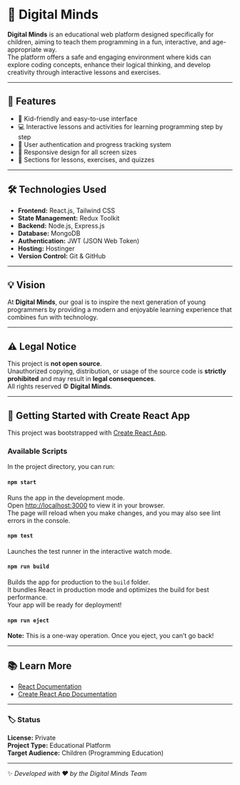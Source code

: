 # 🧠 Digital Minds

**Digital Minds** is an educational web platform designed specifically for children, aiming to teach them programming in a fun, interactive, and age-appropriate way.  
The platform offers a safe and engaging environment where kids can explore coding concepts, enhance their logical thinking, and develop creativity through interactive lessons and exercises.

---

## 🚀 Features
- 🧩 Kid-friendly and easy-to-use interface  
- 💻 Interactive lessons and activities for learning programming step by step  
- 🔐 User authentication and progress tracking system  
- 📱 Responsive design for all screen sizes  
- 🧠 Sections for lessons, exercises, and quizzes  

---

## 🛠️ Technologies Used
- **Frontend:** React.js, Tailwind CSS  
- **State Management:** Redux Toolkit  
- **Backend:** Node.js, Express.js  
- **Database:** MongoDB  
- **Authentication:** JWT (JSON Web Token)  
- **Hosting:** Hostinger  
- **Version Control:** Git & GitHub  

---

## 💡 Vision
At **Digital Minds**, our goal is to inspire the next generation of young programmers by providing a modern and enjoyable learning experience that combines fun with technology.

---

## ⚠️ Legal Notice
This project is **not open source**.  
Unauthorized copying, distribution, or usage of the source code is **strictly prohibited** and may result in **legal consequences**.  
All rights reserved © **Digital Minds**.

---

## 🧩 Getting Started with Create React App

This project was bootstrapped with [Create React App](https://github.com/facebook/create-react-app).

### Available Scripts

In the project directory, you can run:

#### `npm start`
Runs the app in the development mode.  
Open [http://localhost:3000](http://localhost:3000) to view it in your browser.  
The page will reload when you make changes, and you may also see lint errors in the console.

#### `npm test`
Launches the test runner in the interactive watch mode.

#### `npm run build`
Builds the app for production to the `build` folder.  
It bundles React in production mode and optimizes the build for best performance.  
Your app will be ready for deployment!

#### `npm run eject`
**Note:** This is a one-way operation. Once you eject, you can’t go back!  

---

## 📚 Learn More
- [React Documentation](https://reactjs.org/)  
- [Create React App Documentation](https://facebook.github.io/create-react-app/docs/getting-started)

---

### 🏷️ Status
**License:** Private  
**Project Type:** Educational Platform  
**Target Audience:** Children (Programming Education)

---

✨ _Developed with ❤️ by the Digital Minds Team_

